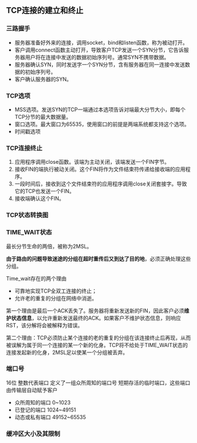 ## TCP连接的建立和终止

### 三路握手

- 服务器准备好外来的连接，调用socket，bind和listen函数，称为被动打开。
- 客户调用connect函数主动打开，导致客户TCP发送一个SYN分节，它告诉服务器用户将在连接中发送的数据初始序列号。通常SYN不携带数据。
- 服务器确认SYN，同时发送字一个SYN分节，含有服务器在同一连接中发送数据的初始序列号。
- 客户确认服务器的SYN。

### TCP选项

- MSS选项。发送SYN的TCP一端通过本选项告诉对端最大分节大小，即每个TCP分节的最大数据量。
- 窗口选项。最大窗口为65535，使用窗口的前提是两端系统都支持这个选项。
- 时间戳选项

### TCP连接终止

1. 应用程序调用close函数。该端为主动关闭，该端发送一个FIN字节。
2. 接收FIN的端执行被动关闭。这个FIN将作为文件结束符传递给接收端的应用程序。
3. 一段时间后，接收到这个文件结束符的应用程序调用close关闭套接字。导致它的TCP也发送一个FIN。
4. 接收端确认这个FIN。

### TCP状态转换图
### TIME_WAIT状态

最长分节生命的两倍，被称为2MSL。

**由于路由的问题导致迷途的分组在超时重传后又到达了目的地**，必须正确处理这些分组。

Time_wait存在的两个理由
- 可靠地实现TCP全双工连接的终止；
- 允许老的重复的分组在网络中消逝。
  
第一个理由是最后一个ACK丢失了。服务器将重新发送新的FIN，因此客户必须**维护状态信息**，以允许重新发送最终的ACK。如果客户不维护状态信息，则响应RST，该分解将会被解释为错误。

第二个理由：TCP必须防止某个连接的老的重复的分组在该连接终止后再现，从而被误解为属于同一个连接的某一个新的化身。TCP将不给处于TIME_WAIT状态的连接发起新的化身，2MSL足以使某一个分组被丢弃。

### 端口号

16位 整数代表端口
定义了一组众所周知的端口号
短期存活的临时端口，这些端口由传输层自动赋予客户

- 众所周知的端口 0~1023
- 已登记的端口 1024~49151
- 动态或私有端口 49152~65535

### 缓冲区大小及其限制

